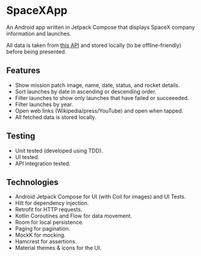 # SpaceXApp
An Android app written in Jetpack Compose that displays SpaceX company information and launches.

All data is taken from [this API](https://github.com/r-spacex/SpaceX-API/) and stored locally (to be offline-friendly) before being presented.


## Features
* Show mission patch image, name, date, status, and rocket details.
* Sort launches by date in ascending or descending order.
* Filter launches to show only launches that have failed or succeeeded.
* Filter launches by year.
* Open web links (Wikipedia/press/YouTube) and open when tapped.
* All fetched data is stored locally.


## Testing
* Unit tested (developed using TDD).
* UI tested.
* API integration tested.

## Technologies
* Android Jetpack Compose for UI (with Coil for images) and UI Tests.
* Hilt for dependency injection.
* Retrofit for HTTP requests.
* Kotlin Coroutines and Flow for data movement.
* Room for local persistence.
* Paging for pagination.
* MockK for mocking.
* Hamcrest for assertions.
* Material themes & icons for the UI.
